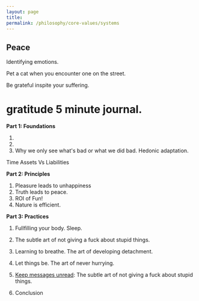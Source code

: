 ```yaml
---
layout: page
title: 
permalink: /philosophy/core-values/systems
---
```


## Peace

Identifying emotions.

Pet a cat when you encounter one on the street.

Be grateful inspite your suffering.

# gratitude 5 minute journal.

**Part 1: Foundations**

1.
2.
3. Why we only see what's bad or what we did bad. Hedonic adaptation.

Time Assets Vs Liabilities

**Part 2: Principles**

1. Pleasure leads to unhappiness
2. Truth leads to peace.
3. ROI of Fun!
4. Nature is efficient.

**Part 3: Practices**

1. Fullfilling your body. Sleep.
2. The subtle art of not giving a fuck about stupid things.
3. Learning to breathe. The art of developing detachment.
4. Let things be. The art of never hurrying.
5. [Keep messages unread](/v1/messages-unread): The subtle art of not giving a fuck about stupid things.

10. Conclusion
